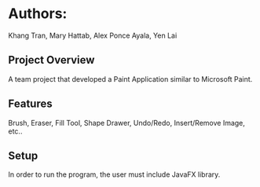 # Authors: 
Khang Tran, Mary Hattab, Alex Ponce Ayala, Yen Lai  

## Project Overview
A team project that developed a Paint Application similar to Microsoft Paint.

## Features
Brush, Eraser, Fill Tool, Shape Drawer, Undo/Redo, Insert/Remove Image, etc..

## Setup
In order to run the program, the user must include JavaFX library.
